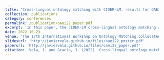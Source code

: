 ```yaml
---
title: "Cross-lingual ontology matching with CIDER-LM: results for OAEI 2022"
collection: publications
category: conferences
permalink: /publication/oaei22_paper.pdf
excerpt: 'In this paper, the CIDER-LM cross-lingual ontology matching system is presented, as well as the results it achieved during the OAEI (Ontology Alignment Evaluation Initiative) 2022 campaign.'
date: 2022-10-23
venue: 'The 17th International Workshop on Ontology Matching collocated with the 21th International Semantic Web Conference ISWC-2022'
slidesurl: 'http://javiervela.github.io/files/oaei22_poster.pdf'
paperurl: 'http://javiervela.github.io/files/oaei22_paper.pdf'
citation: 'Vela, J. and Gracia, J. (2022). Cross-lingual ontology matching with CIDER-LM: results for OAEI 2022.&quot;'
---
```


